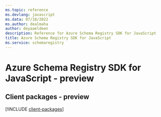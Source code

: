 ```yaml
---
ms.topic: reference
ms.devlang: javascript
ms.data: 07/18/2022
ms.author: dealmaha
author: deyaaeldeen
description: Reference for Azure Schema Registry SDK for JavaScript
title: Azure Schema Registry SDK for JavaScript
ms.service: schemaregistry
---
```

# Azure Schema Registry SDK for JavaScript - preview

## Client packages - preview
[!INCLUDE [client-packages](schema-registry-client-index.md)]
